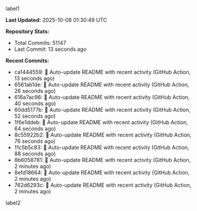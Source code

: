 
label1 
<!-- ACTIVITY_START -->
**Last Updated:** 2025-10-08 01:30:49 UTC

**Repository Stats:**
- Total Commits: 51147
- Last Commit: 13 seconds ago

**Recent Commits:**
- ca1444559: 🤖 Auto-update README with recent activity (GitHub Action, 13 seconds ago)
- 6561ab1de: 🤖 Auto-update README with recent activity (GitHub Action, 26 seconds ago)
- 616a7ac96: 🤖 Auto-update README with recent activity (GitHub Action, 40 seconds ago)
- 60dd5177b: 🤖 Auto-update README with recent activity (GitHub Action, 52 seconds ago)
- 1f6e1ddeb: 🤖 Auto-update README with recent activity (GitHub Action, 64 seconds ago)
- 8c55922b2: 🤖 Auto-update README with recent activity (GitHub Action, 76 seconds ago)
- 11c5b5c83: 🤖 Auto-update README with recent activity (GitHub Action, 88 seconds ago)
- 8b6058781: 🤖 Auto-update README with recent activity (GitHub Action, 2 minutes ago)
- 8efd18664: 🤖 Auto-update README with recent activity (GitHub Action, 2 minutes ago)
- 762d6293c: 🤖 Auto-update README with recent activity (GitHub Action, 2 minutes ago)
<!-- ACTIVITY_END -->

label2
